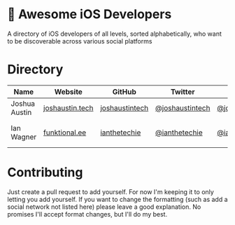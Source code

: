 #  Awesome iOS Developers
A directory of iOS developers of all levels, sorted alphabetically, who want to be discoverable across various social platforms

# Directory
| Name          | Website                                        | GitHub                                              | Twitter                                               | Mastodon                                                           | LinkedIn                                                 | Reddit |
|---------------|------------------------------------------------|-----------------------------------------------------|-------------------------------------------------------|--------------------------------------------------------------------|----------------------------------------------------------|--------|
| Joshua Austin | [joshaustin.tech](https://www.joshaustin.tech) | [joshaustintech](https://github.com/joshaustintech) | [@joshaustintech](https://twitter.com/joshaustintech) | [@josh@joshaustin.xyz](https://joshaustin.xyz/@josh)               | [joshaustintech](https://linkedin.com/in/joshaustintech) |        |
| Ian Wagner    | [funktional.ee](https://funktional.ee/)        | [ianthetechie](https://github.com/ianthetechie)     | [@ianthetechie](https://twitter.com/ianthetechie)     | [@ianthetechie@fosstodon.org](https://fosstodon.org/@ianthetechie) | Contact elsewhere first                                  |        |

# Contributing
Just create a pull request to add yourself. For now I'm keeping it to only letting you add yourself. If you want to change the formatting (such as add a social network not listed here) please leave a good explanation. No promises I'll accept format changes, but I'll do my best.
